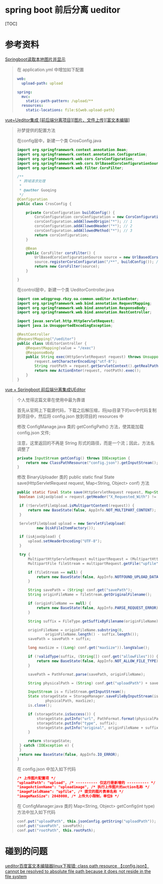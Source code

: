 # spring boot 前后分离 ueditor

[TOC]

# 参考资料

[Springboot读取本地图片并显示](https://www.cnblogs.com/yuxifly828/p/9732911.html)

> 在 application.yml 中增加如下配置
> ```yml
> web:
>   upload-path: upload
> 
> spring:
>   mvc:
>     static-path-pattern: /upload/**
>   resources:
>     static-locations: file:${web.upload-path}
> ```
> 

[vue+Ueditor集成 [前后端分离项目][图片、文件上传][富文本编辑]](https://www.bbsmax.com/A/xl56mk0kJr/)

> 孙梦提供的配置方法
>
> 
>
> 在config层中，新建一个类 CrosConfig.java
>
> ```java
> import org.springframework.context.annotation.Bean;
> import org.springframework.context.annotation.Configuration;
> import org.springframework.web.cors.CorsConfiguration;
> import org.springframework.web.cors.UrlBasedCorsConfigurationSource;
> import org.springframework.web.filter.CorsFilter;
> 
> /**
>  * 跨域请求处理
>  *
>  * @author Guoqing
>  */
> @Configuration
> public class CrosConfig {
> 
>     private CorsConfiguration buildConfig() {
>         CorsConfiguration corsConfiguration = new CorsConfiguration();
>         corsConfiguration.addAllowedOrigin("*"); // 1
>         corsConfiguration.addAllowedHeader("*"); // 2
>         corsConfiguration.addAllowedMethod("*"); // 3
>         return corsConfiguration;
>     }
> 
>     @Bean
>     public CorsFilter corsFilter() {
>         UrlBasedCorsConfigurationSource source = new UrlBasedCorsConfigurationSource();
>         source.registerCorsConfiguration("/**", buildConfig()); // 4
>         return new CorsFilter(source);
>     }
> 
> }
> ```
>
> 
>
> 在control层中，新建一个类 UeditorController.java
>
> ```java
> import com.wdzggroup.rbzy.oa.common.ueditor.ActionEnter;
> import org.springframework.web.bind.annotation.RequestMapping;
> import org.springframework.web.bind.annotation.ResponseBody;
> import org.springframework.web.bind.annotation.RestController;
> 
> import javax.servlet.http.HttpServletRequest;
> import java.io.UnsupportedEncodingException;
> 
> @RestController
> @RequestMapping("/ueditor")
> public class UEditorController {
>     @RequestMapping(value = "/exec")
>     @ResponseBody
>     public String exec(HttpServletRequest request) throws UnsupportedEncodingException {
>         request.setCharacterEncoding("utf-8");
>         String rootPath = request.getServletContext().getRealPath("/");
>         return new ActionEnter(request, rootPath).exec();
>     }
> }
> ```
>
> 

[vue + Springboot 前后端分离集成UEditor](https://blog.csdn.net/qq_38960998/article/details/83038082)

> 个人觉得这篇文章在使用中最为靠谱
>
> 
>
> 首先从官网上下载源代码，下载之后解压缩，将jsp目录下的src中代码复制到项目中，然后将 config.json 放到项目的 resources 中
>
> 修改 ConfigManage.java 类的 getConfigPath() 方法，使其能加载 config.json 文件;
>
> 注意，这里返回的不再是 String 形式的路径，而是一个流；因此，方法名调整了
>
> ```java
> private InputStream getConfig() throws IOException {
>     return new ClassPathResource("config.json").getInputStream();
> }
> ```
>
> 修改 BinaryUploader 类的 public static final State save(HttpServletRequest request, Map<String, Object> conf) 方法
>
> ```java
> public static final State save(HttpServletRequest request, Map<String, Object> conf) {
>  boolean isAjaxUpload = request.getHeader("X_Requested_With") != null;
> 
>  if (!ServletFileUpload.isMultipartContent(request)) {
>      return new BaseState(false, AppInfo.NOT_MULTIPART_CONTENT);
>  }
> 
>  ServletFileUpload upload = new ServletFileUpload(
>          new DiskFileItemFactory());
> 
>  if (isAjaxUpload) {
>      upload.setHeaderEncoding("UTF-8");
>  }
> 
>  try {
>      MultipartHttpServletRequest multipartRequest = (MultipartHttpServletRequest) request;
>      MultipartFile fileStream = multipartRequest.getFile("upfile");
> 
>      if (fileStream == null) {
>          return new BaseState(false, AppInfo.NOTFOUND_UPLOAD_DATA);
>      }
> 
>      String savePath = (String) conf.get("savePath");
>      String originFileName = fileStream.getOriginalFilename();
> 
>      if (originFileName == null) {
>          return new BaseState(false, AppInfo.PARSE_REQUEST_ERROR);
>      }
> 
>      String suffix = FileType.getSuffixByFilename(originFileName);
> 
>      originFileName = originFileName.substring(0,
>              originFileName.length() - suffix.length());
>      savePath = savePath + suffix;
> 
>      long maxSize = ((Long) conf.get("maxSize")).longValue();
> 
>      if (!validType(suffix, (String[]) conf.get("allowFiles"))) {
>          return new BaseState(false, AppInfo.NOT_ALLOW_FILE_TYPE);
>      }
> 
>      savePath = PathFormat.parse(savePath, originFileName);
> 
>      String physicalPath = (String) conf.get("uploadPath") + savePath;
> 
>      InputStream is = fileStream.getInputStream();
>      State storageState = StorageManager.saveFileByInputStream(is,
>              physicalPath, maxSize);
>      is.close();
> 
>      if (storageState.isSuccess()) {
>          storageState.putInfo("url", PathFormat.format(physicalPath));
>          storageState.putInfo("type", suffix);
>          storageState.putInfo("original", originFileName + suffix);
>      }
> 
>      return storageState;
>  } catch (IOException e) {
>  }
>  return new BaseState(false, AppInfo.IO_ERROR);
> }
> ```
>
> 在 config.json 中加入如下代码
>
> ```json
> /* 上传图片配置项 */
> "uploadPath": "upload", /* ---------- 仅这行是新增的 ---------- */
> "imageActionName": "uploadimage", /* 执行上传图片的action名称 */
> "imageFieldName": "upfile", /* 提交的图片表单名称 */
> "imageMaxSize": 2048000, /* 上传大小限制，单位B */
> ```
>
> 在 ConfigManager.java 类的 Map<String, Object> getConfig(int type) 方法中加入如下代码
>
> ```java
> conf.put("uploadPath", this.jsonConfig.getString("uploadPath")); // 仅这行是新增的
> conf.put("savePath", savePath);
> conf.put("rootPath", this.rootPath);
> ```
>
> 

#  碰到的问题

[ueditor百度富文本编辑器linux下报错: class path resource 【config.json】 cannot be resolved to absolute file path because it does not reside in the file system](https://www.cnblogs.com/findtasy/p/10043273.html)